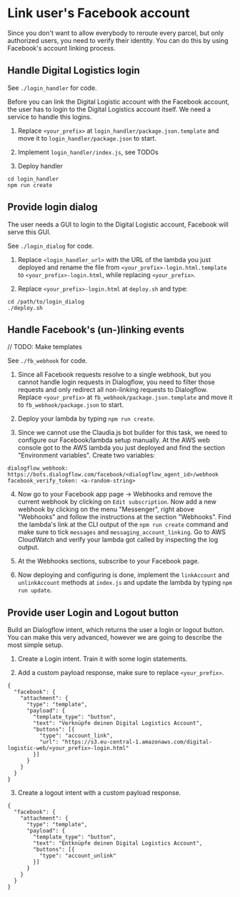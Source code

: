 # Link user's Facebook account

Since you don't want to allow everybody to reroute every parcel, but only authorized users, you need to verify their identity. You can do this by using Facebook's account linking process.

## Handle Digital Logistics login

See `./login_handler` for code.

Before you can link the Digital Logistic account with the Facebook account, the user has to login to the Digital Logistics account itself. We need a service to handle this logins.

1. Replace `<your_prefix>` at `login_handler/package.json.template` and move it to `login_handler/package.json` to start.

2. Implement `login_handler/index.js`, see TODOs

3. Deploy handler
```
cd login_handler
npm run create
```

## Provide login dialog

The user needs a GUI to login to the Digital Logistic account, Facebook will serve this GUI.

See `./login_dialog` for code.

1. Replace `<login_handler_url>` with the URL of the lambda you just deployed and rename the file from `<your_prefix>-login.html.template` to `<your_prefix>-login.html`, while replacing `<your_prefix>`.

2. Replace `<your_prefix>-login.html` at `deploy.sh` and type:
```
cd /path/to/login_dialog
./deploy.sh
```

## Handle Facebook's (un-)linking events

// TODO: Make templates

See `./fb_webhook` for code.

1. Since all Facebook requests resolve to a single webhook, but you cannot handle login requests in Dialogflow, you need to filter those requests and only redirect all non-linking requests to Dialogflow. Replace `<your_prefix>` at `fb_webhook/package.json.template` and move it to `fb_webhook/package.json` to start.

2. Deploy your lambda by typing `npm run create`.

3. Since we cannot use the Claudia.js bot builder for this task, we need to configure our Facebook/lambda setup manually. At the AWS web console got to the AWS lambda you just deployed and find the section "Environment variables". Create two variables:
```
dialogflow_webhook: https://bots.dialogflow.com/facebook/<dialogflow_agent_id>/webhook
facebook_verify_token: <a-random-string>
```

4. Now go to your Facebook app page -> Webhooks and remove the current webhook by clicking on `Edit subscription`. Now add a new webhook by clicking on the menu "Messenger", right above "Webhooks" and follow the instructions at the section "Webhooks". Find the lambda's link at the CLI output of the `npm run create` command and make sure to tick `messages` and `messaging_account_linking`. Go to AWS CloudWatch and verify your lambda got called by inspecting the log output.

5. At the Webhooks sections, subscribe to your Facebook page.

6. Now deploying and configuring is done, implement the `linkAccount` and `unlinkAccount` methods at `index.js` and update the lambda by typing `npm run update`.

## Provide user Login and Logout button

Build an Dialogflow intent, which returns the user a login or logout button. You can make this very advanced, however we are going to describe the most simple setup.

1. Create a Login intent. Train it with some login statements.

2. Add a custom payload response, make sure to replace `<your_prefix>`.
```
{
  "facebook": {
    "attachment": {
      "type": "template",
      "payload": {
        "template_type": "button",
        "text": "Verknüpfe deinen Digital Logistics Account",
        "buttons": [{
          "type": "account_link",
          "url": "https://s3.eu-central-1.amazonaws.com/digital-logistic-web/<your_prefix>-login.html"
        }]
      }
    }
  }
}
```

3. Create a logout intent with a custom payload response.
```
{
  "facebook": {
    "attachment": {
      "type": "template",
      "payload": {
        "template_type": "button",
        "text": "Entknüpfe deinen Digital Logistics Account",
        "buttons": [{
          "type": "account_unlink"
        }]
      }
    }
  }
}
```